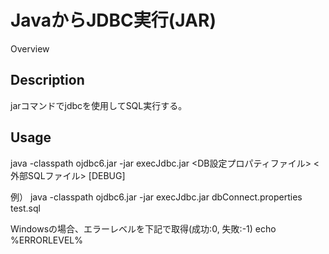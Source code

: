 JavaからJDBC実行(JAR)
====

Overview

## Description
jarコマンドでjdbcを使用してSQL実行する。

## Usage
java -classpath ojdbc6.jar -jar execJdbc.jar <DB設定プロパティファイル> <外部SQLファイル> [DEBUG]

例）
java -classpath ojdbc6.jar -jar execJdbc.jar dbConnect.properties test.sql

Windowsの場合、エラーレベルを下記で取得(成功:0, 失敗:-1)
echo %ERRORLEVEL%
